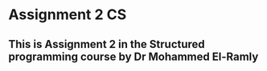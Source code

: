 # Assignment 2 CS
## This is Assignment 2 in the **Structured programming course** by Dr Mohammed El-Ramly
